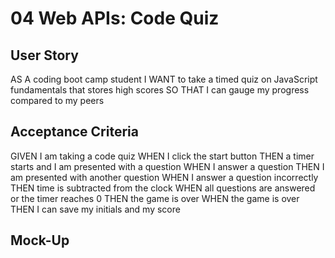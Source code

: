 # 04 Web APIs: Code Quiz

## User Story


AS A coding boot camp student
I WANT to take a timed quiz on JavaScript fundamentals that stores high scores
SO THAT I can gauge my progress compared to my peers


## Acceptance Criteria


GIVEN I am taking a code quiz
WHEN I click the start button
THEN a timer starts and I am presented with a question
WHEN I answer a question
THEN I am presented with another question
WHEN I answer a question incorrectly
THEN time is subtracted from the clock
WHEN all questions are answered or the timer reaches 0
THEN the game is over
WHEN the game is over
THEN I can save my initials and my score


## **Mock-Up**




